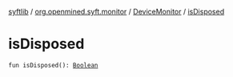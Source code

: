 [syftlib](../../index.md) / [org.openmined.syft.monitor](../index.md) / [DeviceMonitor](index.md) / [isDisposed](./is-disposed.md)

# isDisposed

`fun isDisposed(): `[`Boolean`](https://kotlinlang.org/api/latest/jvm/stdlib/kotlin/-boolean/index.html)